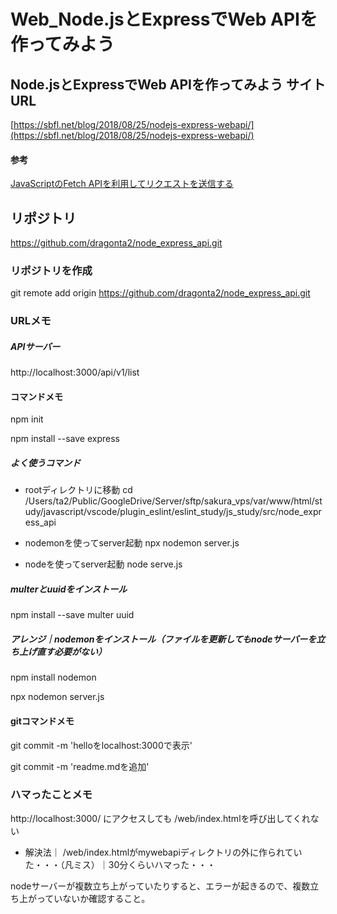 # Web_Node.jsとExpressでWeb APIを作ってみよう

## Node.jsとExpressでWeb APIを作ってみよう サイトURL
[https://sbfl.net/blog/2018/08/25/nodejs-express-webapi/](https://sbfl.net/blog/2018/08/25/nodejs-express-webapi/)

#### 参考
[JavaScriptのFetch APIを利用してリクエストを送信する](https://sbfl.net/blog/2017/01/29/fetch-api/)

  
## リポジトリ
https://github.com/dragonta2/node_express_api.git

### リポジトリを作成
git remote add origin https://github.com/dragonta2/node_express_api.git


### URLメモ

##### APIサーバー
http://localhost:3000/api/v1/list


#### コマンドメモ

npm init

npm install --save express


##### よく使うコマンド

- rootディレクトリに移動
cd /Users/ta2/Public/GoogleDrive/Server/sftp/sakura_vps/var/www/html/study/javascript/vscode/plugin_eslint/eslint_study/js_study/src/node_express_api

- nodemonを使ってserver起動
npx nodemon server.js

- nodeを使ってserver起動
node serve.js



##### multerとuuidをインストール
npm install --save multer uuid


##### アレンジ｜nodemonをインストール（ファイルを更新してもnodeサーバーを立ち上げ直す必要がない）
npm install nodemon

npx nodemon server.js


#### gitコマンドメモ
git commit -m 'helloをlocalhost:3000で表示'

git commit -m 'readme.mdを追加'


### ハマったことメモ
http://localhost:3000/ にアクセスしても /web/index.htmlを呼び出してくれない
- 解決法｜ /web/index.htmlがmywebapiディレクトリの外に作られていた・・・（凡ミス）｜30分くらいハマった・・・

nodeサーバーが複数立ち上がっていたりすると、エラーが起きるので、複数立ち上がっていないか確認すること。



